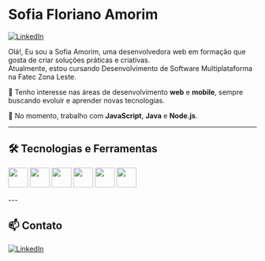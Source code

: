 # Sofia Floriano Amorim

[![LinkedIn](https://img.shields.io/badge/LinkedIn-blue?logo=linkedin&style=for-the-badge)](https://www.linkedin.com/in/sofia-floriano-amorim-8b1372207/)

Olá!, Eu sou a Sofia Amorim, uma desenvolvedora web em formação que gosta de criar soluções práticas e criativas.  
Atualmente, estou cursando Desenvolvimento de Software Multiplataforma na Fatec Zona Leste.

🚀 Tenho interesse nas áreas de desenvolvimento **web** e **mobile**, sempre buscando evoluir e aprender novas tecnologias.

💼 No momento, trabalho com **JavaScript**, **Java** e **Node.js**.

---

## 🛠️ Tecnologias e Ferramentas

<p>
  <img src="https://cdn.jsdelivr.net/gh/devicons/devicon/icons/html5/html5-original.svg" width="40"/>
  <img src="https://cdn.jsdelivr.net/gh/devicons/devicon/icons/css3/css3-original.svg" width="40"/>
  <img src="https://cdn.jsdelivr.net/gh/devicons/devicon/icons/javascript/javascript-original.svg" width="40"/>
  <img src="https://cdn.jsdelivr.net/gh/devicons/devicon/icons/java/java-original.svg" width="40"/>
  <img src="https://cdn.jsdelivr.net/gh/devicons/devicon/icons/nodejs/nodejs-original.svg" width="40"/>
  <img src="https://cdn.jsdelivr.net/gh/devicons/devicon/icons/github/github-original.svg" width="40"/>

</p>
---

## 📫 Contato

[![LinkedIn](https://img.shields.io/badge/LinkedIn-blue?logo=linkedin&style=flat-square)](https://www.linkedin.com/in/sofia-floriano-amorim-8b1372207/)

